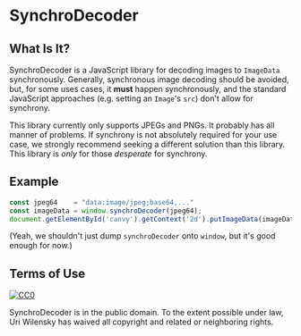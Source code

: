 # SynchroDecoder

## What Is It?

SynchroDecoder is a JavaScript library for decoding images to `ImageData` synchronously.  Generally, synchronous image decoding should be avoided, but, for some uses cases, it **must** happen synchronously, and the standard JavaScript approaches (e.g. setting an `Image`'s `src`) don't allow for synchrony.

This library currently only supports JPEGs and PNGs.  It probably has all manner of problems.  If synchrony is not absolutely required for your use case, we strongly recommend seeking a different solution than this library.  This library is *only* for those *desperate* for synchrony.

## Example

```javascript
const jpeg64    = "data:image/jpeg;base64,..."
const imageData = window.synchroDecoder(jpeg64);
document.getElementById('canvy').getContext('2d').putImageData(imageData, 0, 0);
```

(Yeah, we shouldn't just dump `synchroDecoder` onto `window`, but it's good enough for now.)

## Terms of Use

[![CC0](http://i.creativecommons.org/p/zero/1.0/88x31.png)](http://creativecommons.org/publicdomain/zero/1.0/)

SynchroDecoder is in the public domain.  To the extent possible under law, Uri Wilensky has waived all copyright and related or neighboring rights.
